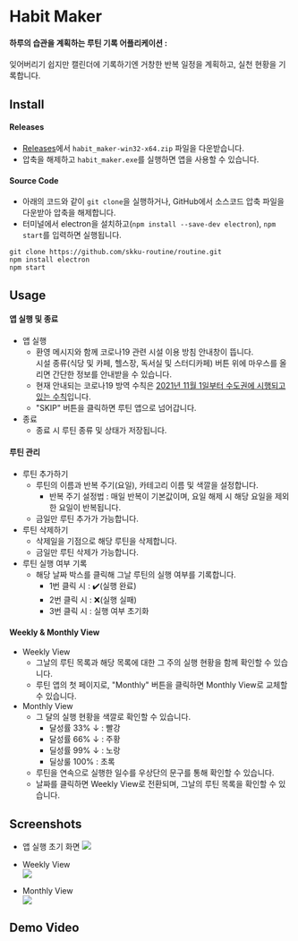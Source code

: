 # Habit Maker
#### 하루의 습관을 계획하는 루틴 기록 어플리케이션 :
잊어버리기 쉽지만 캘린더에 기록하기엔 거창한 반복 일정을 계획하고, 실천 현황을 기록합니다.


## Install

#### Releases
+ [Releases](https://github.com/skku-routine/routine/releases/tag/v1.0.2)에서 `habit_maker-win32-x64.zip` 파일을 다운받습니다.
+ 압축을 해제하고 `habit_maker.exe`를 실행하면 앱을 사용할 수 있습니다.

#### Source Code
+ 아래의 코드와 같이 `git clone`을 실행하거나, GitHub에서 소스코드 압축 파일을 다운받아 압축을 해제합니다.
+ 터미널에서 electron을 설치하고(`npm install --save-dev electron`), `npm start`를 입력하면 실행됩니다.
```
git clone https://github.com/skku-routine/routine.git
npm install electron
npm start
```

## Usage

#### 앱 실행 및 종료
+ 앱 실행
    - 환영 메시지와 함께 코로나19 관련 시설 이용 방침 안내창이 뜹니다.  
      시설 종류(식당 및 카페, 헬스장, 독서실 및 스터디카페) 버튼 위에 마우스를 올리면 간단한 정보를 안내받을 수 있습니다.
    - 현재 안내되는 코로나19 방역 수칙은 [2021년 11월 1일부터 수도권에 시행되고 있는 수칙](https://news.seoul.go.kr/welfare/archives/537018)입니다.
    - "SKIP" 버튼을 클릭하면 루틴 앱으로 넘어갑니다.
+ 종료
    - 종료 시 루틴 종류 및 상태가 저장됩니다.

#### 루틴 관리
+ 루틴 추가하기
    - 루틴의 이름과 반복 주기(요일), 카테고리 이름 및 색깔을 설정합니다.
        + 반복 주기 설정법 : 매일 반복이 기본값이며, 요일 해제 시 해당 요일을 제외한 요일이 반복됩니다.
    - 금일만 루틴 추가가 가능합니다.
+ 루틴 삭제하기
    - 삭제일을 기점으로 해당 루틴을 삭제합니다.
    - 금일만 루틴 삭제가 가능합니다. 
+ 루틴 실행 여부 기록
    - 해당 날짜 박스를 클릭해 그날 루틴의 실행 여부를 기록합니다.
        + 1번 클릭 시 : ✔️(실행 완료)
        + 2번 클릭 시 : ❌(실행 실패)
        + 3번 클릭 시 : 실행 여부 초기화

#### Weekly & Monthly View
+ Weekly View
    - 그날의 루틴 목록과 해당 목록에 대한 그 주의 실행 현황을 함께 확인할 수 있습니다.
    - 루틴 앱의 첫 페이지로, "Monthly" 버튼을 클릭하면 Monthly View로 교체할 수 있습니다.
+ Monthly View
    - 그 달의 실행 현황을 색깔로 확인할 수 있습니다.
        + 달성률 33% ↓ : 빨강
        + 달성률 66% ↓ : 주황
        + 딜성률 99% ↓ : 노랑
        + 딜상룰 100% : 초록
    - 루틴을 연속으로 실행한 일수를 우상단의 문구를 통해 확인할 수 있습니다.  
    - 날짜를 클릭하면 Weekly View로 전환되며, 그날의 루틴 목록을 확인할 수 있습니다.


## Screenshots
+ 앱 실행 초기 화면 
![](https://user-images.githubusercontent.com/83803824/143618972-0e5f6ff7-d7a7-4e25-b52c-660533bed67f.png)

+ Weekly View  
![](https://user-images.githubusercontent.com/83803824/143618849-d2b029fb-1866-4119-b9c8-74b05d9785cd.png)

+ Monthly View  
![](https://user-images.githubusercontent.com/83803824/143618901-18176b2d-ca02-4c17-ae9b-00757423b391.png)


## Demo Video
